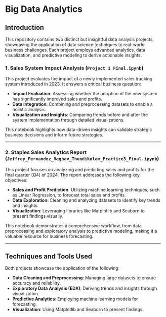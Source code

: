 # Big Data Analytics

## Introduction

This repository contains two distinct but insightful data analysis projects, showcasing the application of data science techniques to real-world business challenges. Each project employs advanced analytics, data visualization, and predictive modeling to derive actionable insights.

### 1. **Sales System Impact Analysis** (`Project 1 Final.ipynb`)

This project evaluates the impact of a newly implemented sales tracking system introduced in 2023. It answers a critical business question:
- **Impact Evaluation**: Assessing whether the adoption of the new system has significantly improved sales and profits.
- **Data Integration**: Combining and preprocessing datasets to enable a holistic analysis.
- **Visualization and Insights**: Comparing trends before and after the system implementation through detailed visualizations.

This notebook highlights how data-driven insights can validate strategic business decisions and inform future strategies.

---

### 2. **Staples Sales Analytics Report** (`Jeffrey_Fernandez_Raghav_Thondikulam_Practice3_Final.ipynb`)

This project focuses on analyzing and predicting sales and profits for the final quarter (Q4) of 2024. The report addresses the following key objectives:
- **Sales and Profit Prediction**: Utilizing machine learning techniques, such as Linear Regression, to forecast total sales and profits.
- **Data Exploration**: Cleaning and analyzing datasets to identify key trends and insights.
- **Visualization**: Leveraging libraries like Matplotlib and Seaborn to present findings visually.

This notebook demonstrates a comprehensive workflow, from data preprocessing and exploratory analysis to predictive modeling, making it a valuable resource for business forecasting.

---

## Techniques and Tools Used
Both projects showcase the application of the following:
- **Data Cleaning and Preprocessing**: Managing large datasets to ensure accuracy and reliability.
- **Exploratory Data Analysis (EDA)**: Deriving trends and insights through visualization.
- **Predictive Analytics**: Employing machine learning models for forecasting.
- **Visualization**: Using Matplotlib and Seaborn to present findings.


 
